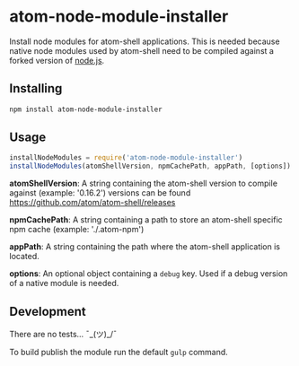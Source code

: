# atom-node-module-installer

Install node modules for atom-shell applications. This is needed because native
node modules used by atom-shell need to be compiled against a forked version of
[node.js](https://github.com/atom/node).

## Installing

```sh
npm install atom-node-module-installer
```

## Usage

```javascript
installNodeModules = require('atom-node-module-installer')
installNodeModules(atomShellVersion, npmCachePath, appPath, [options])
```

**atomShellVersion**: A string containing the atom-shell version to compile
against (example: '0.16.2') versions can be found https://github.com/atom/atom-shell/releases

**npmCachePath**: A string containing a path to store an atom-shell specific
npm cache (example: './.atom-npm')

**appPath**: A string containing the path where the atom-shell application is
located.

**options**: An optional object containing a `debug` key. Used if a debug
version of a native module is needed.

## Development

There are no tests... ¯\_(ツ)_/¯

To build publish the module run the default `gulp` command.
